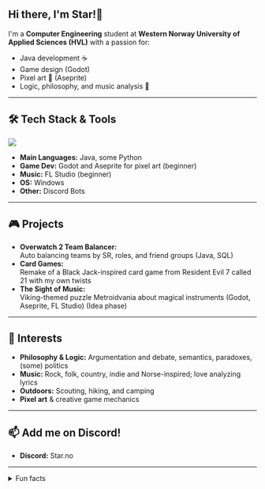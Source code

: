 ## Hi there, I'm Star!👋

<!-- Banner or Profile Pic could go here -->

I'm a **Computer Engineering** student at **Western Norway University of Applied Sciences (HVL)** with a passion for:
- Java development ☕
- Game design (Godot)
- Pixel art 🎨  (Aseprite)
- Logic, philosophy, and music analysis 🎸

---

## 🛠️ Tech Stack & Tools

<div align="left">
  <img src="https://skillicons.dev/icons?i=windows,vscode,java,python,postgres,mongodb,html,css,github,godot" />
</div>

- **Main Languages:** Java, some Python  
- **Game Dev:** Godot and Aseprite for pixel art (beginner)
- **Music:** FL Studio (beginner)
- **OS:** Windows  
- **Other:** Discord Bots

---

## 🎮 Projects

- **Overwatch 2 Team Balancer:**\
  Auto balancing teams by SR, roles, and friend groups (Java, SQL)
- **Card Games:**\
  Remake of a Black Jack-inspired card game from Resident Evil 7 called 21 with my own twists
- **The Sight of Music:**\
  Viking-themed puzzle Metroidvania about magical instruments (Godot, Aseprite, FL Studio) (Idea phase)

---

## 🧠 Interests

- **Philosophy & Logic:** Argumentation and debate, semantics, paradoxes, (some) politics
- **Music:** Rock, folk, country, indie and Norse-inspired; love analyzing lyrics
- **Outdoors:** Scouting, hiking, and camping
- **Pixel art** & creative game mechanics

---

## 📫 Add me on Discord!

- **Discord:** Star.no

---

<details>
  <summary>Fun facts</summary>

- Grew up in Norway, love Norse history & mythology
- Used to play violin for 5 years, currently learning guitar
- Always up for a philosophical debate
</details>
